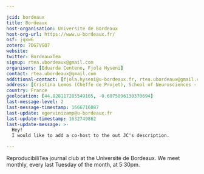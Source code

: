 ```yaml
---

jcid: bordeaux
title: Bordeaux
host-organisation: Université de Bordeaux
host-org-url: https://www.u-bordeaux.fr/
osf: jqxw6
zotero: 7DG7VGQ7
website: 
twitter: BordeauxTea
signup: rtea.ubordeaux@gmail.com
organisers: [Eduarda Centeno, Fjola Hyseni]
contact: rtea.ubordeaux@gmail.com
additional-contact: [fjola.hyseni@u-bordeaux.fr, rtea.ubordeaux@gmail.com]
address: [Cristina Lemos (Cheffe de Projet), School of Neurosciences - CFGB - 1er etage., Campus Carreire 146 Rue Leo Saignat, 33076 BORDEAUX Cedex]
country: France
geolocation: [44.828117285549105, -0.6075096130370694]
last-message-level: 2
last-message-timestamp: 1666716087
last-update: egervinizamp@u-bordeaux.fr
last-update-timestamp: 1632749862
last-update-message: >-
  Hey!
  I would like to add a co-host to the out JC's description. 

---
```


ReproducibiliTea journal club at the Université de Bordeaux. We meet monthly, every last Tuesday of the month, at 5:30pm.
